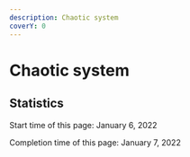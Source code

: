 ```yaml
---
description: Chaotic system
coverY: 0
---
```


# Chaotic system



















## Statistics

Start time of this page: January 6, 2022

Completion time of this page: January 7, 2022
